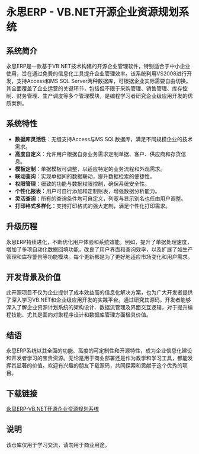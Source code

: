 # 永思ERP - VB.NET开源企业资源规划系统

## 系统简介

永思ERP是一款基于VB.NET技术构建的开源企业管理软件，特别适合于中小企业使用，旨在通过免费的信息化工具提升企业管理效率。该系统利用VS2008进行开发，支持Access和MS SQL Server两种数据库，可根据企业实际需要自由切换。其全面覆盖了企业运营的关键环节，包括但不限于采购管理、销售管理、库存控制、财务管理、生产调度等多个管理模块，是编程学习者研究企业级应用开发的优质案例。

## 系统特性

- **数据库灵活性**：无缝支持Access与MS SQL数据库，满足不同规模企业的技术需求。
- **高度自定义**：允许用户根据自身业务需求定制单据、客户、供应商和存货信息。
- **模板定制**：单据模板可调整，以适应特定的业务流程和外观需求。
- **联动查询**：实现单据间的数据联动，提升数据检索的便捷性。
- **权限管理**：细致的功能与数据权限控制，确保系统安全性。
- **个性化报表**：用户可自行添加和定制账表，增强数据分析能力。
- **灵活查询**：所有的查询条件均可自定义，列宽与显示别名也任由用户调整。
- **打印格式多样化**：支持打印格式的强大定制，满足个性化打印需求。

## 升级历程

永思ERP持续进化，不断优化用户体验和系统效能。例如，提升了单据处理速度，增加了多项自动化数据回填功能，改良了用户界面和查询效率，以及扩展了如生产管理和库存警告等功能模块。每个更新都是为了更好地适应市场变化和用户需求。

## 开发背景及价值

此开源项目不仅为企业提供了成本效益高的信息化解决方案，也为广大开发者提供了深入学习VB.NET和企业级应用开发的实践平台。通过研究其源码，开发者能够深入了解企业资源计划系统的架构设计、数据流管理及界面交互逻辑，对于提升编程技能、尤其是面向对象程序设计和数据库管理方面极具价值。

## 结语

永思ERP系统以其全面的功能、高度的可定制性和开源特性，成为企业信息化建设和开发者学习的宝贵资源。无论是用于商业部署还是作为教学和学习工具，都能发挥其显著的价值。欢迎有兴趣的朋友下载源码，共同探索和贡献于这个优秀的项目。

## 下载链接
[永思ERP-VB.NET开源企业资源规划系统](https://pan.quark.cn/s/2d05062a16e3)

## 说明

该仓库仅用于学习交流，请勿用于商业用途。
